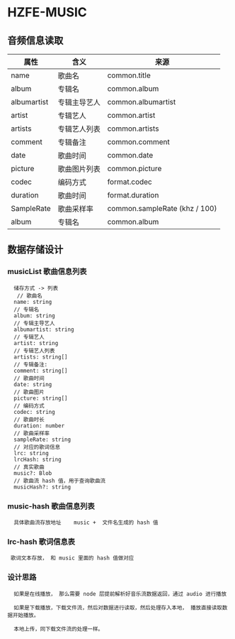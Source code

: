 # HZFE-MUSIC

## 音频信息读取
  |  属性   | 含义  |  来源  |     
  |  ----  | ----  | ----  |
  | name | 歌曲名 | common.title   |
  | album  | 专辑名 | common.album   |
  | albumartist  | 专辑主导艺人 | common.albumartist   |
  | artist  | 专辑艺人 | common.artist   |
  | artists  | 专辑艺人列表 | common.artists   |
  | comment | 专辑备注 | common.comment   |
  | date  | 歌曲时间 | common.date   |
  | picture  | 歌曲图片列表 | common.picture   |
  | codec  | 编码方式 | format.codec  |
  | duration | 歌曲时间 | format.duration  |
  | SampleRate  | 歌曲采样率 | common.sampleRate  (khz / 100)  |
  | album  | 专辑名 | common.album   |

## 数据存储设计
### musicList 歌曲信息列表
```
  储存方式 -> 列表
   // 歌曲名
  name: string
  // 专辑名
  album: string
  // 专辑主导艺人
  albumartist: string
  // 专辑艺人
  artist: string
  // 专辑艺人列表
  artists: string[]
  // 专辑备注: 
  comment: string[]
  // 歌曲时间
  date: string
  // 歌曲图片
  picture: string[]
  // 编码方式
  codec: string
  // 歌曲时长
  duration: number
  // 歌曲采样率
  sampleRate: string
  // 对应的歌词信息
  lrc: string
  lrcHash: string
  // 真实歌曲
  music?: Blob
  // 歌曲流 hash 值，用于查询歌曲流
  musicHash?: string 
```

### music-hash 歌曲信息列表
```
  具体歌曲流存放地址    music +  文件名生成的 hash 值

```

### lrc-hash 歌词信息表
```
 歌词文本存放， 和 music 里面的 hash 值做对应

```


###  设计思路
```
  如果是在线播放， 那么需要 node 层提前解析好音乐流数据返回，通过 audio 进行播放

  如果是下载播放，下载文件流，然后对数据进行读取，然后处理存入本地， 播放直接读取数据开始播放。

  本地上传，同下载文件流的处理一样。

```